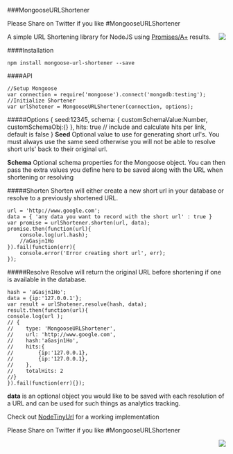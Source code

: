 ###MongooseURLShortener

Please Share on Twitter if you like #MongooseURLShortener

<a href="https://twitter.com/intent/tweet?hashtags=MongooseURLShortener&amp;&amp;text=Check%20out%20this%20repo%20on%20github&amp;tw_p=tweetbutton&amp;url=https%3A%2F%2Fgithub.com%2Fdropshape&amp;via=dropshape" style="float:right">
<img src="https://raw.github.com/dropshape/MongooseURLShortener/master/twittershare.png">
</a>

A simple URL Shortening library for NodeJS using [Promises/A+](http://promises-aplus.github.io/promises-spec/) results.

####Installation

    npm install mongoose-url-shortener --save

####API
    
    //Setup Mongoose
    var connection = require('mongoose').connect('mongodb:testing');
    //Initialize Shortener
    var urlShotener = MongooseURLShortener(connection, options);

#####Options
    {
        seed:12345,
        schema: {
            customSchemaValue:Number,
            customSchemaObj:{}
        },
        hits: true // include and calculate hits per link, default is false
    }
**Seed**
Optional value to use for generating short url's. You must always use the same seed otherwise you will not be able to resolve short urls' back to their original url.

**Schema**
Optional schema properties for the Mongoose object. You can then pass the extra values you define here to be saved along with the URL when shortening or resolving

#####Shorten
Shorten will either create a new short url in your database or resolve to a previously shortened URL.

    url = 'http://www.google.com';
    data = { 'any data you want to record with the short url' : true }
    var promise = urlShortener.shorten(url, data);
    promise.then(function(url){
        console.log(url.hash);
        //aGasjn1Ho
    }).fail(function(err){
        console.error('Error creating short url', err);
    });

#####Resolve
Resolve will return the original URL before shortening if one is available in the database.

    hash = 'aGasjn1Ho';
    data = {ip:'127.0.0.1'};
    var result = urlShotener.resolve(hash, data);
    result.then(function(url){
    console.log(url );
    // { 
    //    type: 'MongooseURLShortener', 
    //    url: 'http://www.google.com', 
    //    hash:'aGasjn1Ho',
    //    hits:{
    //        {ip:'127.0.0.1},
    //        {ip:'127.0.0.1},
    //    },
    //    totalHits: 2
    //}
    }).fail(function(err){});

**data** is an optional object you would like to be saved with each resolution of a URL and can be used for such things
as analytics tracking.

Check out [NodeTinyUrl](https://github.com/dropshape/NodeTinyUrl) for a working implementation

Please Share on Twitter if you like #MongooseURLShortener

<a href="https://twitter.com/intent/tweet?hashtags=MongooseURLShortener&amp;&amp;text=Check%20out%20this%20repo%20on%20github&amp;tw_p=tweetbutton&amp;url=https%3A%2F%2Fgithub.com%2Fdropshape&amp;via=dropshape" style="float:right">
<img src="https://raw.github.com/dropshape/MongooseURLShortener/master/twittershare.png">
</a>
